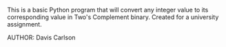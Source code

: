 This is a basic Python program that will convert any integer value to its corresponding value in Two's Complement binary. Created for a university assignment.

AUTHOR: Davis Carlson

